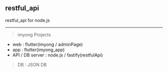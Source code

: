 ## restful_api
restful_api for node.js

---

> imyong Projects
- web : flutter(imyong / adminPage)
- app : flutter(imyong_app)
- API / DB server : node.js / fastify(restfulApi)

> DB : JSON DB
